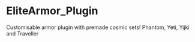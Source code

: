 # EliteArmor_Plugin
Customisable armor plugin with premade cosmic sets! Phantom, Yeti, Yijki and Traveller
